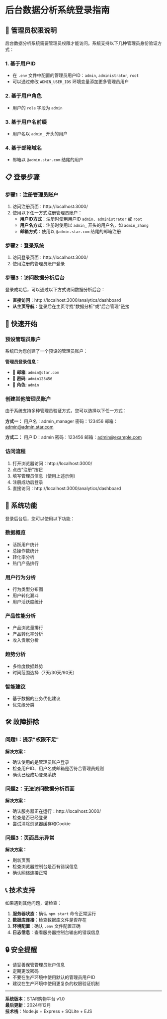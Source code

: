 # 后台数据分析系统登录指南

## 🔐 管理员权限说明

后台数据分析系统需要管理员权限才能访问。系统支持以下几种管理员身份验证方式：

### 1. 基于用户ID
- 在 `.env` 文件中配置的管理员用户ID：`admin`, `administrator`, `root`
- 可以通过修改 `ADMIN_USER_IDS` 环境变量添加更多管理员用户

### 2. 基于用户角色
- 用户的 `role` 字段为 `admin`

### 3. 基于用户名前缀
- 用户名以 `admin_` 开头的用户

### 4. 基于邮箱域名
- 邮箱以 `@admin.star.com` 结尾的用户

## 📋 登录步骤

### 步骤1：注册管理员账户

1. 访问注册页面：http://localhost:3000/
2. 使用以下任一方式注册管理员账户：
   - **用户ID方式**：注册时使用用户ID `admin`、`administrator` 或 `root`
   - **用户名方式**：注册时使用以 `admin_` 开头的用户名，如 `admin_zhang`
   - **邮箱方式**：使用以 `@admin.star.com` 结尾的邮箱注册

### 步骤2：登录系统

1. 访问登录页面：http://localhost:3000/
2. 使用注册的管理员账户登录

### 步骤3：访问数据分析后台

登录成功后，可以通过以下方式访问数据分析后台：

- **直接访问**：http://localhost:3000/analytics/dashboard
- **从主页导航**：登录后在主页寻找"数据分析"或"后台管理"链接

## 🚀 快速开始

### 预设管理员账户

系统已为您创建了一个预设的管理员账户：

**管理员登录信息：**
- 📧 **邮箱**: `admin@star.com`
- 🔑 **密码**: `admin123456`
- 👑 **角色**: `admin`

### 创建其他管理员账户

由于系统支持多种管理员验证方式，您可以选择以下任一方式：

**方式一：**
用户名：admin_manager
密码：123456
邮箱：admin@admin.star.com

**方式二：**
用户ID：admin
密码：123456
邮箱：admin@example.com

### 访问流程

1. 打开浏览器访问：http://localhost:3000/
2. 点击"注册"按钮
3. 填写管理员信息（使用上述示例）
4. 注册成功后登录
5. 直接访问：http://localhost:3000/analytics/dashboard

## 🔧 系统功能

登录后台后，您可以使用以下功能：

### 数据概览
- 活跃用户统计
- 总操作数统计
- 转化率分析
- 热门产品排行

### 用户行为分析
- 行为类型分布图
- 用户转化漏斗
- 用户活跃度统计

### 产品性能分析
- 产品浏览量排行
- 产品转化率分析
- 收入贡献分析

### 趋势分析
- 多维度数据趋势
- 时间范围选择（7天/30天/90天）

### 智能建议
- 基于数据的业务优化建议
- 优先级分类

## 🛠️ 故障排除

### 问题1：提示"权限不足"
**解决方案：**
- 确认使用的是管理员账户登录
- 检查用户ID、用户名或邮箱是否符合管理员规则
- 确认已经成功登录系统

### 问题2：无法访问数据分析页面
**解决方案：**
- 确认服务器正在运行：http://localhost:3000/
- 检查是否已经登录
- 尝试清除浏览器缓存和Cookie

### 问题3：页面显示异常
**解决方案：**
- 刷新页面
- 检查浏览器控制台是否有错误信息
- 确认网络连接正常

## 📞 技术支持

如果遇到其他问题，请检查：

1. **服务器状态**：确认 `npm start` 命令正常运行
2. **数据库连接**：检查数据库文件是否存在
3. **环境配置**：确认 `.env` 文件配置正确
4. **日志信息**：查看服务器控制台输出的错误信息

## 🔒 安全提醒

- 请妥善保管管理员账户信息
- 定期更改密码
- 不要在生产环境中使用默认的管理员用户ID
- 建议在生产环境中使用更复杂的权限验证机制

---

**系统版本**：STAR购物平台 v1.0  
**最后更新**：2024年12月  
**技术栈**：Node.js + Express + SQLite + EJS